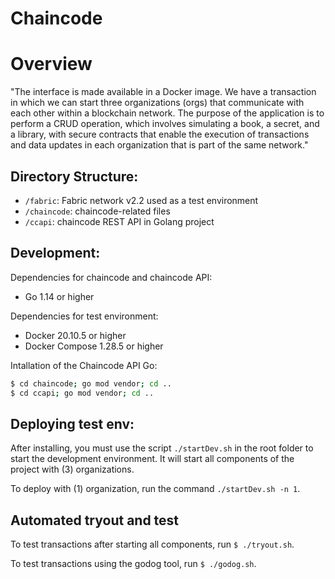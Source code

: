 # Chaincode 

# Overview

"The interface is made available in a Docker image. We have a transaction in which we can start three organizations (orgs) that communicate with each other within a blockchain network. The purpose of the application is to perform a CRUD operation, which involves simulating a book, a secret, and a library, with secure contracts that enable the execution of transactions and data updates in each organization that is part of the same network."

## Directory Structure:

- `/fabric`: Fabric network v2.2 used as a test environment
- `/chaincode`: chaincode-related files
- `/ccapi`: chaincode REST API in Golang project

## Development:

Dependencies for chaincode and chaincode API:

- Go 1.14 or higher

Dependencies for test environment:

- Docker 20.10.5 or higher
- Docker Compose 1.28.5 or higher

Intallation of the Chaincode API Go:

```bash
$ cd chaincode; go mod vendor; cd ..
$ cd ccapi; go mod vendor; cd ..
```


## Deploying test env: 

After installing, you must use the script `./startDev.sh` in the root folder to start the development environment. 
It will start all components of the project with (3) organizations.

To deploy with (1) organization, run the command `./startDev.sh -n 1`.

## Automated tryout and test

To test transactions after starting all components, run `$ ./tryout.sh`. 

To test transactions using the godog tool, run `$ ./godog.sh`.
